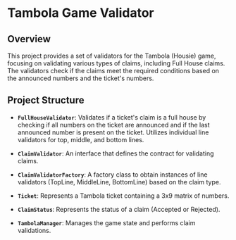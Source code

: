 # Tambola Game Validator

## Overview

This project provides a set of validators for the Tambola (Housie) game, focusing on validating various types of claims, including Full House claims. The validators check if the claims meet the required conditions based on the announced numbers and the ticket's numbers.

## Project Structure

- **`FullHouseValidator`**: Validates if a ticket's claim is a full house by checking if all numbers on the ticket are announced and if the last announced number is present on the ticket. Utilizes individual line validators for top, middle, and bottom lines.


- **`ClaimValidator`**: An interface that defines the contract for validating claims.


- **`ClaimValidatorFactory`**: A factory class to obtain instances of line validators (TopLine, MiddleLine, BottomLine) based on the claim type.


- **`Ticket`**: Represents a Tambola ticket containing a 3x9 matrix of numbers.


- **`ClaimStatus`**: Represents the status of a claim (Accepted or Rejected).


- **`TambolaManager`**: Manages the game state and performs claim validations.